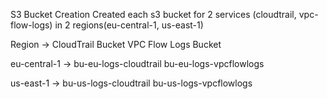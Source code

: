 S3 Bucket Creation
Created each s3 bucket for 2 services (cloudtrail, vpc-flow-logs) in 2 regions(eu-central-1, us-east-1)

Region	      ->   CloudTrail Bucket	     VPC Flow Logs Bucket

eu-central-1	->   bu-eu-logs-cloudtrail	 bu-eu-logs-vpcflowlogs

us-east-1	    ->   bu-us-logs-cloudtrail	 bu-us-logs-vpcflowlogs
